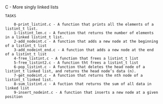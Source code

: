 C - More singly linked lists

	TASKS

		0-print_listint.c - A function that prints all the elements of a listint_t list.
		1-listint_len.c - A function that returns the number of elements in a linked listint_t list.
		2-add_nodeint.c - A function that adds a new node at the beginning of a listint_t list
		3-add_nodeint_end.c - A function that adds a new node at the end of a listint_t list
		4-free_listint.c - A function that frees a listint_t list
		5-free_listint2.c - A function tht frees a listint_t list
		6-pop_listint.c - A function that deletes the head node of a listint_t linked list, and returns the head node’s data (n).
		7-get_nodeint.c - A function that returns the nth node of a listint_t linked list.
		8-sum_listint.c - A fuction that returns the sum of all data in linked list
		9-insert_nodeint.c - A function that inserts a new node at a given position
